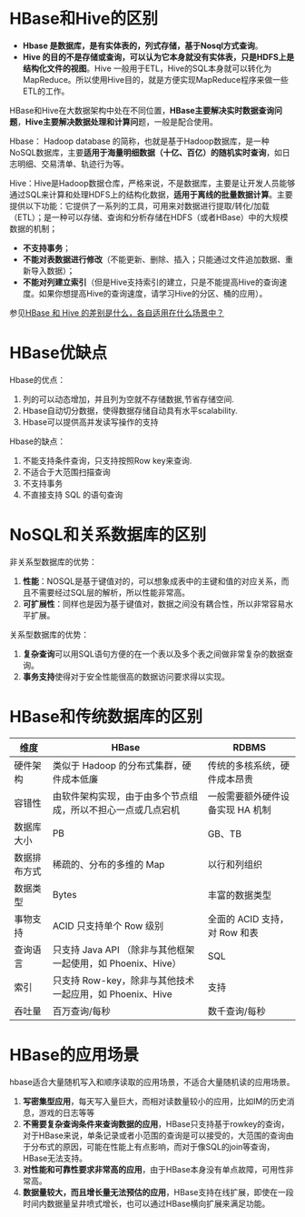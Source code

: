 # HBase和Hive的区别
- **Hbase 是数据库，是有实体表的，列式存储，基于Nosql方式查询**。
- **Hive 的目的不是存储或查询，可以认为它本身就没有实体表，只是HDFS上是结构化文件的视图**。Hive 一般用于ETL，Hive的SQL本身就可以转化为MapReduce。所以使用Hive目的，就是方便实现MapReduce程序来做一些ETL的工作。

HBase和Hive在大数据架构中处在不同位置，**HBase主要解决实时数据查询问题**，**Hive主要解决数据处理和计算问**题，一般是配合使用。

Hbase： Hadoop database 的简称，也就是基于Hadoop数据库，是一种NoSQL数据库，主要**适用于海量明细数据（十亿、百亿）的随机实时查询**，如日志明细、交易清单、轨迹行为等。

Hive：Hive是Hadoop数据仓库，严格来说，不是数据库，主要是让开发人员能够通过SQL来计算和处理HDFS上的结构化数据，**适用于离线的批量数据计算**。主要提供以下功能：它提供了一系列的工具，可用来对数据进行提取/转化/加载（ETL）；是一种可以存储、查询和分析存储在HDFS（或者HBase）中的大规模数据的机制；
- **不支持事务**；
- **不能对表数据进行修改**（不能更新、删除、插入；只能通过文件追加数据、重新导入数据）；
- **不能对列建立索引**（但是Hive支持索引的建立，只是不能提高Hive的查询速度。如果你想提高Hive的查询速度，请学习Hive的分区、桶的应用）。

参见[HBase 和 Hive 的差别是什么，各自适用在什么场景中？](https://www.zhihu.com/question/21677041)

# HBase优缺点
Hbase的优点：   
1. 列的可以动态增加，并且列为空就不存储数据,节省存储空间.
2. Hbase自动切分数据，使得数据存储自动具有水平scalability.
3. Hbase可以提供高并发读写操作的支持

Hbase的缺点：
1. 不能支持条件查询，只支持按照Row key来查询.
2. 不适合于大范围扫描查询
3. 不支持事务
4. 不直接支持 SQL 的语句查询

# NoSQL和关系数据库的区别
非关系型数据库的优势：
1. **性能**：NOSQL是基于键值对的，可以想象成表中的主键和值的对应关系，而且不需要经过SQL层的解析，所以性能非常高。
2. **可扩展性**：同样也是因为基于键值对，数据之间没有耦合性，所以非常容易水平扩展。

关系型数据库的优势：
1. **复杂查询**可以用SQL语句方便的在一个表以及多个表之间做非常复杂的数据查询。
2. **事务支持**使得对于安全性能很高的数据访问要求得以实现。

# HBase和传统数据库的区别
 维度 | HBase | RDBMS
---|---|---
硬件架构 | 类似于 Hadoop 的分布式集群，硬件成本低廉 | 传统的多核系统，硬件成本昂贵
容错性 | 由软件架构实现，由于由多个节点组成，所以不担心一点或几点宕机 | 一般需要额外硬件设备实现 HA 机制
数据库大小 | PB	| GB、TB
数据排布方式 | 稀疏的、分布的多维的 Map | 以行和列组织
数据类型 | Bytes | 丰富的数据类型
事物支持 | ACID 只支持单个 Row 级别 | 全面的 ACID 支持，对 Row 和表
查询语言 | 只支持 Java API （除非与其他框架一起使用，如 Phoenix、Hive） | SQL
索引 | 只支持 Row-key，除非与其他技术一起应用，如 Phoenix、Hive | 支持
吞吐量 | 百万查询/每秒 | 数千查询/每秒

# HBase的应用场景
hbase适合大量随机写入和顺序读取的应用场景，不适合大量随机读的应用场景。
1. **写密集型应用**，每天写入量巨大，而相对读数量较小的应用，比如IM的历史消息，游戏的日志等等
2. **不需要复杂查询条件来查询数据的应用**，HBase只支持基于rowkey的查询，对于HBase来说，单条记录或者小范围的查询是可以接受的，大范围的查询由于分布式的原因，可能在性能上有点影响，而对于像SQL的join等查询，HBase无法支持。
3. **对性能和可靠性要求非常高的应用**，由于HBase本身没有单点故障，可用性非常高。 
4. **数据量较大，而且增长量无法预估的应用**，HBase支持在线扩展，即使在一段时间内数据量呈井喷式增长，也可以通过HBase横向扩展来满足功能。

